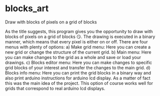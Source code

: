# blocks_art
Draw with blocks of pixels on a grid of blocks

As the title suggests, this program gives you the opportunity to draw with blocks of pixels on a grid of blocks 😏. The drawing is executed in a binary manner, which means that every pixel is either on or off. There are four menus with plenty of options:
a) Make grid menu: Here you can create a new grid or change the structure of the current grid.
b) Main menu: Here you can make changes to the grid as a whole and save or load your drawings.
c) Blocks editor menu: Here you can make changes to specific grid blocks of your interest and transfer the changes to the main grid.
d) Blocks info menu: Here you can print the grid blocks in a binary way and also print arduino instructions for arduino lcd display. As a matter of fact this was the main idea of the project. This option of course works well for grids that correspond to real arduino lcd displays.
